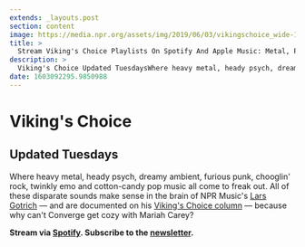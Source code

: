 ```yaml
--- 
extends: _layouts.post 
section: content 
image: https://media.npr.org/assets/img/2019/06/03/vikingschoice_wide-18ce837d0823c392b5da366a1f1413c948d31cdf.jpg?s=1400 
title: > 
  Stream Viking's Choice Playlists On Spotify And Apple Music: Metal, Punk, Drone : NPR 
description: > 
  Viking's Choice Updated TuesdaysWhere heavy metal, heady psych, dreamy ambient, furious punk, chooglin' rock, twinkly emo and cotton-candy pop music all come to freak out.All of these disparate sounds make sense in the brain of NPR Music's Lars Gotrich — and are documented on his Viking's Choice column — because why can't Converge get cozy with Mariah Carey?Stream via Spotify.Subscribe to the newsletter. 
date: 1603092295.9850988 
--- 
```

<div><p class="storytitle">
      <h1>Viking's Choice</h1>
   <h2 class="contentsubtitle">Updated Tuesdays</h2>
   
   
   
</p><p>Where heavy metal, heady psych, dreamy ambient, furious punk, chooglin' rock, twinkly emo and cotton-candy pop music all come to freak out. All of these disparate sounds make sense in the brain of NPR Music's <a href="https://www.npr.org/people/300291407/lars-gotrich">Lars Gotrich</a> &#8212; and are documented on his <a href="https://www.npr.org/sections/allsongs/126330734/viking-s-choice/">Viking's Choice column</a> &#8212; because why can't Converge get cozy with Mariah Carey?</p>   <p><strong>Stream via </strong><a href="https://open.spotify.com/playlist/4UfKNzGl3SILttOMTSTgUj"><strong>Spotify</strong></a><strong>. Subscribe to the </strong><a href="https://vikingschoice.substack.com"><strong>newsletter</strong></a><strong>.</strong></p>   <p id="res526658283" class="bucketwrap statichtml">
            
   </p>
   
 
</div>